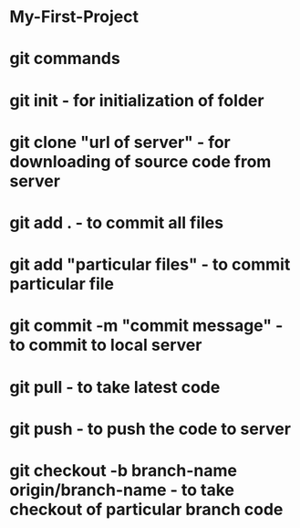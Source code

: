 # My-First-Project

# git commands

# git init - for initialization of folder
# git clone "url of server" - for downloading of source code from server
# git add . - to commit all files
# git add "particular files" - to commit particular file
# git commit -m "commit message" - to commit to local server
# git pull - to take latest code
# git push - to push the code to server
# git checkout -b branch-name origin/branch-name - to take checkout of particular branch code

